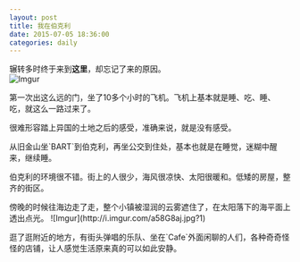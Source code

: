 ```yaml
---
layout: post
title: 我在伯克利
date: 2015-07-05 18:36:00
categories: daily
---
```

辗转多时终于来到**这里**，却忘记了来的原因。  
![Imgur](http://i.imgur.com/t3PIFBL.jpg)		
<p>第一次出这么远的门，坐了10多个小时的飞机。飞机上基本就是睡、吃、睡、吃，就这么一路过来了。
<p>很难形容踏上异国的土地之后的感受，准确来说，就是没有感受。
<p>从旧金山坐`BART`到伯克利，再坐公交到住处，基本也就是在睡觉，迷糊中醒来，继续睡。
<p>伯克利的环境很不错。街上的人很少，海风很凉快、太阳很暖和。低矮的房屋，整齐的街区。
<p>傍晚的时候往海边走了走，整个小镇被湿润的云雾遮住了，在太阳落下的海平面上透出点光。
![Imgur](http://i.imgur.com/a58G8aj.jpg?1)  
<p>逛了逛附近的地方，有街头弹唱的乐队、坐在`Cafe`外面闲聊的人们，各种奇奇怪怪的店铺，让人感觉生活原来真的可以如此安静。  
